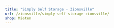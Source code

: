 ```yaml
---
title: "Simply Self Storage - Zionsville"
url: /zionsville/simply-self-storage-zionsville/
shop: Mieten
---
```

